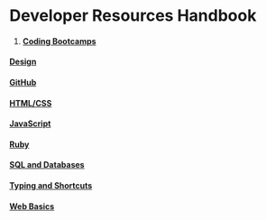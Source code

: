 # Developer Resources Handbook

1. #### [Coding Bootcamps](./bootcamps/bootcamps.md)
#### [Design](./design/design.md)
#### [GitHub](./github/github.md)
#### [HTML/CSS](./html-css/html-css.md)
#### [JavaScript](./js/js.md)
#### [Ruby](./ruby/ruby.md)
#### [SQL and Databases](./db/sql-db.md)
#### [Typing and Shortcuts](./shortcuts/shortcuts.md)
#### [Web Basics](./web/web.md)
